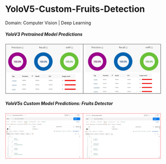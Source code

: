 # YoloV5-Custom-Fruits-Detection
Domain: Computer Vision | Deep Learning

<h5 align = "left">YoloV3 Pretrained Model Predictions</h5>

![](https://raw.githubusercontent.com/mykeysid10/Fruits-Detection-and-Sports-Classification/main/outputs/Model%20Performance.png?token=GHSAT0AAAAAABWHMRZ32EYXLVYPKHM4CO5WYXKE4QQ)


<h5 align = "left">YoloV5s Custom Model Predictions: Fruits Detector</h5>

![](https://raw.githubusercontent.com/mykeysid10/Fruits-Detection-and-Sports-Classification/main/outputs/Postman%20Testing.png?token=GHSAT0AAAAAABWHMRZ3RCTZYQNNJGVCGZICYXKE4YQ)

